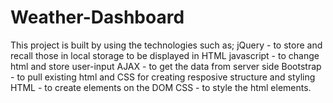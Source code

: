 # Weather-Dashboard #
This project is built by using the technologies such as;
jQuery - to store and recall those in local storage to be displayed in HTML
javascript - to change html and store user-input
AJAX - to get the data from server side
Bootstrap - to pull existing html and CSS for creating resposive structure and styling
HTML - to create elements on the DOM
CSS - to style the html elements.
